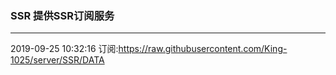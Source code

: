 ### SSR 提供SSR订阅服务
---
2019-09-25 10:32:16 订阅:https://raw.githubusercontent.com/King-1025/server/SSR/DATA

